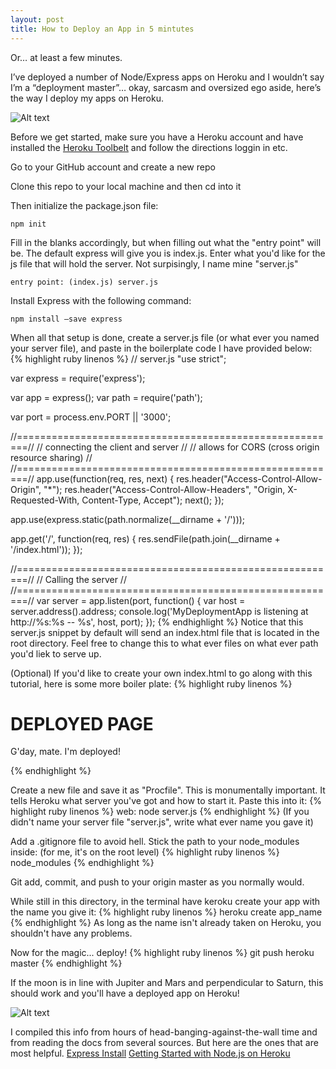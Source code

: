 ```yaml
---
layout: post
title: How to Deploy an App in 5 mintutes
---
```


Or… at least a few minutes.

I’ve deployed a number of Node/Express apps on Heroku and I wouldn’t say I’m a “deployment master”… okay, sarcasm and oversized ego aside, here’s the way I deploy my apps on Heroku.

![Alt text](http://4.bp.blogspot.com/-jvcXGFDkMKw/U9thoH8I-wI/AAAAAAAADeU/iadUMCAHedQ/s1600/2b59a8ba44be0879ae832b60fe9284d0fa.png)

Before we get started, make sure you have a Heroku account and have installed the [Heroku Toolbelt](https://toolbelt.Heroku.com/) and follow the directions loggin in etc.

Go to your GitHub account and create a new repo

Clone this repo to your local machine and then cd into it

Then initialize the package.json file:
```
npm init
```

Fill in the blanks accordingly, but when filling out what the "entry point" will be. The default express will give you is index.js. Enter what you'd like for the js file that will hold the server. Not surpisingly, I name mine "server.js"
```
entry point: (index.js) server.js
```

Install Express with the following command: 
```
npm install —save express
```
When all that setup is done, create a server.js file (or what ever you named your server file), and paste in the boilerplate code I have provided below:
{% highlight ruby linenos %}
// server.js
"use strict";

var express = require('express');

var app = express();
var path = require('path');


var port = process.env.PORT || '3000';

//========================================================//
//   connecting the client and server                     //
//   allows for CORS (cross origin resource sharing)      //
//========================================================//
app.use(function(req, res, next) {
  res.header("Access-Control-Allow-Origin", "*");
  res.header("Access-Control-Allow-Headers", "Origin, X-Requested-With, Content-Type, Accept");
  next();
});

app.use(express.static(path.normalize(__dirname + '/')));

app.get('/', function(req, res) {
    res.sendFile(path.join(__dirname + '/index.html'));
});

//========================================================//
//   Calling the server                                   //
//========================================================//
var server = app.listen(port, function() {
  var host = server.address().address;
  console.log('MyDeploymentApp is listening at http://%s:%s -- %s', host, port);
});
{% endhighlight %}
Notice that this server.js snippet by default will send an index.html file that is located in the root directory. Feel free to change this to what ever files on what ever path you'd liek to serve up.

(Optional) If you'd like to create your own index.html to go along with this tutorial, here is some more boiler plate:
{% highlight ruby linenos %}
<!DOCTYPE html >
<html>
  <head>
    <title>My Deployed App</title>
  </head>
  <body>
    <h1>DEPLOYED PAGE</h1>
      <p>G'day, mate. I'm deployed!</p>
  </body>
{% endhighlight %}

Create a new file and save it as "Procfile". This is monumentally important. It tells Heroku what server you've got and how to start it. Paste this into it:
{% highlight ruby linenos %}
web: node server.js
{% endhighlight %}
(If you didn't name your server file "server.js", write what ever name you gave it)

Add a .gitignore file to avoid hell. Stick the path to your node_modules inside: (for me, it's on the root level)
{% highlight ruby linenos %}
node_modules
{% endhighlight %}

Git add, commit, and push to your origin master as you normally would.

While still in this directory, in the terminal have keroku create your app with the name you give it:
{% highlight ruby linenos %}
heroku create app_name
{% endhighlight %}
As long as the name isn't already taken on Heroku, you shouldn't have any problems.

Now for the magic... deploy!
{% highlight ruby linenos %}
git push heroku master
{% endhighlight %}

If the moon is in line with Jupiter and Mars and perpendicular to Saturn, this should work and you'll have a deployed app on Heroku!

![Alt text](http://www.gifmambo.com/media/22589_explosion-cat-amazing-omg-reactions.gif)

I compiled this info from hours of head-banging-against-the-wall time and from reading the docs from several sources. But here are the ones that are most helpful.
[Express Install](http://expressjs.com/starter/installing.html)
[Getting Started with Node.js on Heroku](https://devcenter.heroku.com/articles/getting-started-with-nodejs#deploy-the-app)


 